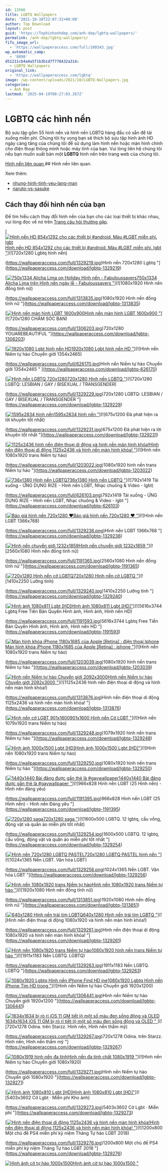 ```yaml
---
id: 13566
title: LGBTQ Wallpapers
date: '2021-10-18T22:07:32+00:00'
author: Top Download
layout: post
guid: 'https://Tophinhanhdep.com/anh-dep/lgbtq-wallpapers/'
permalink: /anh-dep/lgbtq-wallpapers/
fifu_image_url:
  - 'https://wallpaperaccess.com/full/100343.jpg'
wp_automatic_camp:
  - '8098'
d51211cb4a4a5f1b3b1d7f778432a314:
  - LGBTQ Wallpapers
original_link:
  - 'https://wallpaperaccess.com/lgbtq'
image: /wp-content/uploads/2021/10/LGBTQ-Wallpapers.jpg
categories:
  - Ảnh Đẹp
lastmod: '2025-04-19T00:27:03.267Z'
---
```

# LGBTQ các hình nền

Bộ sưu tập gồm 55 hình nền và hình nền LGBTQ hàng đầu có sẵn để tải xuống miễn phí. Chúng tôi hy vọng bạn sẽ thích bộ sưu tập hình ảnh HD ngày càng tăng của chúng tôi để sử dụng làm hình nền hoặc màn hình chính cho điện thoại thông minh hoặc máy tính của bạn. Vui lòng liên hệ chúng tôi nếu bạn muốn xuất bản một **LGBTQ** hình nền trên trang web của chúng tôi.

[Hình nền liên quan ](#related) ## Hình nền liên quan.

   
 Xem thêm:

   
- [nhung-hinh-tinh-yeu-lang-man](https://tophinhanhdep.com/anh-tinh-yeu/nhung-hinh-tinh-yeu-lang-man/)
- [naruto-vs-sasuke](https://tophinhanhdep.com/anh-naruto/naruto-vs-sasuke/)

## Cách thay đổi hình nền của bạn

Để tìm hiểu cách thay đổi hình nền của bạn cho các loại thiết bị khác nhau, vui lòng đọc về nó trên [Trang câu hỏi thường gặp](https://tophinhanhdep.com/faq/).

  
[[![Hình nền HD 854x1292 cho các thiết bị #android.  Màu #LGBT miễn phí.  lgbt](https://wallpaperaccess.com/full/100343.jpg)Hình nền HD 854x1292 cho các thiết bị #android. Màu #LGBT miễn phí. lgbt "](https://wallpaperaccess.com/download/lgbtq-100343)](![720x1280 Lgbtq hình nền)

(https://wallpaperaccess.com/full/1329219.jpg)Hình nền 720x1280 Lgbtq "](https://wallpaperaccess.com/download/lgbtq-1329219)

[[![750x1334 Alicha Lima on Holiday Hình nền - Fabuloussavers](https://wallpaperaccess.com/full/180920.jpg)750x1334 Alicha Lima trên Hình nền ngày lễ - Fabuloussavers "](https://wallpaperaccess.com/download/lgbtq-180920)](![1080x1920 Hình nền đồng tính nữ)

(https://wallpaperaccess.com/full/1313835.jpg)1080x1920 Hình nền đồng tính nữ "](https://wallpaperaccess.com/download/lgbtq-1313835)

[[![Hình nền màn hình LGBT 1600x900](https://wallpaperaccess.com/full/1191300.png)Hình nền màn hình LGBT 1600x900 "](https://wallpaperaccess.com/download/lgbtq-1191300)](![720x1280 CHĂM SÓC BẠN)

(https://wallpaperaccess.com/full/1306203.jpg)720x1280 YOUAREBEAUTIFUL "](https://wallpaperaccess.com/download/lgbtq-1306203)

[[![1920x1080 Lgbt hình nền HD](https://wallpaperaccess.com/full/1191625.jpg)1920x1080 Lgbt hình nền HD "](https://wallpaperaccess.com/download/lgbtq-1191625)](![Hình nền Niềm tự hào Chuyển giới 1354x2465)

(https://wallpaperaccess.com/full/626170.jpg)Hình nền Niềm tự hào Chuyển giới 1354x2465 " ](https://wallpaperaccess.com/download/lgbtq-626170)

[[![Hình nền LGBTQ 720x1280](https://wallpaperaccess.com/full/1329227.jpg)720x1280 Hình nền LGBTQ "](https://wallpaperaccess.com/download/lgbtq-1329227)](![720x1280 LGBTQ: LESBIAN / GAY / BISEXUAL / TRANSGENDER)

(https://wallpaperaccess.com/full/1329229.jpg)720x1280 LGBTQ: LESBIAN / GAY / BISEXUAL / TRANSGENDER "](https://wallpaperaccess.com/download/lgbtq-1329229)

[[![1595x2834 hình nền](https://wallpaperaccess.com/full/180902.jpg)1595x2834 hình nền "](https://wallpaperaccess.com/download/lgbtq-180902)](![675x1200 Đã phát hiện ra lời khuyên tốt nhất)

(https://wallpaperaccess.com/full/1329231.jpg)675x1200 Đã phát hiện ra lời khuyên tốt nhất "](https://wallpaperaccess.com/download/lgbtq-1329231)

[[![1125x2436 hình nền điện thoại di động và hình nền màn hình khóa!](https://wallpaperaccess.com/full/1329232.jpg)Hình nền điện thoại di động 1125x2436 và hình nền màn hình khóa! "](https://wallpaperaccess.com/download/lgbtq-1329232)](![Hình nền 1080x1920 trans Niềm tự hào)

(https://wallpaperaccess.com/full/1203022.jpg)1080x1920 hình nền trans Niềm tự hào "](https://wallpaperaccess.com/download/lgbtq-1203022)

[[![736x1380 Hình nền LGBTQ](https://wallpaperaccess.com/full/1329234.jpg)736x1380 Hình nền LGBTQ "](https://wallpaperaccess.com/download/lgbtq-1329234)](![792x1419 Tải xuống - ỨNG DỤNG RIZE - Hình nền LGBT, Nhạc chuông & Video - lgbt)

(https://wallpaperaccess.com/full/626103.png)792x1419 Tải xuống - ỨNG DỤNG RIZE - Hình nền LGBT, Nhạc chuông &amp; Video - lgbt "](https://wallpaperaccess.com/download/lgbtq-626103)

[[![Báo giá hình nền 720x1280 ❤](https://wallpaperaccess.com/full/626147.jpg)Báo giá hình nền 720x1280 ❤ "](https://wallpaperaccess.com/download/lgbtq-626147)](![Hình nền LGBT 1366x768)

(https://wallpaperaccess.com/full/1329236.png)Hình nền LGBT 1366x768 "](https://wallpaperaccess.com/download/lgbtq-1329236)

[[![Hình nền chuyển giới 1232x1859](https://wallpaperaccess.com/full/1329237.jpg)Hình nền chuyển giới 1232x1859 "](https://wallpaperaccess.com/download/lgbtq-1329237)](![2560x1080 Hình nền đồng tính nữ)

(https://wallpaperaccess.com/full/1191365.jpg)2560x1080 Hình nền đồng tính nữ "](https://wallpaperaccess.com/download/lgbtq-1191365)

[[![720x1280 Hình nền cờ LGBTQ](https://wallpaperaccess.com/full/1329239.jpg)720x1280 Hình nền cờ LGBTQ "](https://wallpaperaccess.com/download/lgbtq-1329239)](![1410x2250 Lưỡng tính)

(https://wallpaperaccess.com/full/1329240.jpg)1410x2250 Lưỡng tính "](https://wallpaperaccess.com/download/lgbtq-1329240)

[[![Hình ảnh 1080x811 Lgbt [HD]](https://wallpaperaccess.com/full/1186357.jpg)Hình ảnh 1080x811 Lgbt \[HD\]"](https://wallpaperaccess.com/download/lgbtq-1186357)](![5616x3744 Lgbtq Free Tiền Bản Quyền Hình ảnh, Hình ảnh, Hình nền HD)

(https://wallpaperaccess.com/full/1191593.jpg)5616x3744 Lgbtq Free Tiền Bản Quyền Hình ảnh, Hình ảnh, Hình nền HD "](https://wallpaperaccess.com/download/lgbtq-1191593)

[[![Màn hình khóa iPhone 1180x1685 của Apple [Retina] : điện thoại Iphone](https://wallpaperaccess.com/full/180904.png)Màn hình khóa iPhone 1180x1685 của Apple \[Retina\] : iphone "](https://wallpaperaccess.com/download/lgbtq-180904)](![Hình nền 1080x1920 trans Niềm tự hào)

(https://wallpaperaccess.com/full/1203039.jpg)1080x1920 hình nền trans Niềm tự hào "](https://wallpaperaccess.com/download/lgbtq-1203039)

[[![Hình nền Niềm tự hào Chuyển giới 2092x3000](https://wallpaperaccess.com/full/1329245.jpg)Hình nền Niềm tự hào Chuyển giới 2092x3000 "](https://wallpaperaccess.com/download/lgbtq-1329245)](![1125x2436 hình nền điện thoại di động và hình nền màn hình khóa!)

(https://wallpaperaccess.com/full/1313876.jpg)Hình nền điện thoại di động 1125x2436 và hình nền màn hình khóa! "](https://wallpaperaccess.com/download/lgbtq-1313876)

[[![Hình nền cờ LGBT 901x1600](https://wallpaperaccess.com/full/1329247.png)901x1600 Hình nền Cờ LGBT "](https://wallpaperaccess.com/download/lgbtq-1329247)](![Hình nền 1079x1920 trans Niềm tự hào)

(https://wallpaperaccess.com/full/1329248.jpg)1079x1920 hình nền trans Niềm tự hào "](https://wallpaperaccess.com/download/lgbtq-1329248)

[[![Hình ảnh 1000x1500 Lgbt [HD]](https://wallpaperaccess.com/full/1191409.jpg)Hình ảnh 1000x1500 Lgbt \[HD\]"](https://wallpaperaccess.com/download/lgbtq-1191409)](![Hình nền 1080x1920 trans Niềm tự hào)

(https://wallpaperaccess.com/full/1329250.jpg)1080x1920 hình nền trans Niềm tự hào "](https://wallpaperaccess.com/download/lgbtq-1329250)

[[![1440x1440 Bài đăng được gắn thẻ là #gaywallpaper](https://wallpaperaccess.com/full/1313888.jpg)1440x1440 Bài đăng được gắn thẻ là #gaywallpaper "](https://wallpaperaccess.com/download/lgbtq-1313888)](![966x828 Hình nền LGBT (25 Hình nền) - Hình nền đáng yêu)

(https://wallpaperaccess.com/full/1191395.jpg)966x828 Hình nền LGBT (25 Hình nền) - Hình nền Đáng yêu "](https://wallpaperaccess.com/download/lgbtq-1191395)

[[![720x1280 saga](https://wallpaperaccess.com/full/1329253.jpg)720x1280 saga "](https://wallpaperaccess.com/download/lgbtq-1329253)](![1600x500 LGBTQ.  12 lgbtq, cầu vồng, động vật và quần áo miễn phí tốt nhất)

(https://wallpaperaccess.com/full/1329254.jpg)1600x500 LGBTQ. 12 lgbtq, cầu vồng, động vật và quần áo miễn phí tốt nhất "](https://wallpaperaccess.com/download/lgbtq-1329254)

[[![Hình nền 720x1280 LGBTQ PASTEL](https://wallpaperaccess.com/full/1329255.jpg)720x1280 LGBTQ PASTEL hình nền "](https://wallpaperaccess.com/download/lgbtq-1329255)](![1024x1365 Nền LGBT.  Văn hóa LGBT)

(https://wallpaperaccess.com/full/1329256.png)1024x1365 Nền LGBT. Văn hóa LGBT "](https://wallpaperaccess.com/download/lgbtq-1329256)

[[![Hình nền 1080x1920 trans Niềm tự hào](https://wallpaperaccess.com/full/1329257.jpg)Hình nền 1080x1920 trans Niềm tự hào "](https://wallpaperaccess.com/download/lgbtq-1329257)](![1920x1080 Hình nền đồng tính nữ)

(https://wallpaperaccess.com/full/1313851.jpg)1920x1080 Hình nền đồng tính nữ "](https://wallpaperaccess.com/download/lgbtq-1313851)

[[![640x1280 Hình nền trái tim LGBTQ](https://wallpaperaccess.com/full/1329259.jpg)640x1280 Hình nền trái tim LGBTQ "](https://wallpaperaccess.com/download/lgbtq-1329259)](![Hình nền điện thoại di động 1080x1920 và hình nền màn hình khóa!)

(https://wallpaperaccess.com/full/1329261.jpg)Hình nền điện thoại di động 1080x1920 và hình nền màn hình khóa! "](https://wallpaperaccess.com/download/lgbtq-1329261)

[[![Hình nền 1080x1920 trans Niềm tự hào](https://wallpaperaccess.com/full/1329262.jpg)1080x1920 hình nền trans Niềm tự hào "](https://wallpaperaccess.com/download/lgbtq-1329262)](![1911x1183 Nền LGBTQ.  LGBTQ)

(https://wallpaperaccess.com/full/1329263.jpg)1911x1183 Nền LGBTQ. LGBTQ "](https://wallpaperaccess.com/download/lgbtq-1329263)

[[![1080x1920 Lgbtq Hình nền iPhone Find HD ine](https://wallpaperaccess.com/full/1329264.png)1080x1920 Lgbtq Hình nền iPhone Tìm HD trong "](https://wallpaperaccess.com/download/lgbtq-1329264)](![Hình nền Niềm tự hào Chuyển giới 1920x1200)

(https://wallpaperaccess.com/full/1306441.jpg)Hình nền Niềm tự hào Chuyển giới 1920x1200 "](https://wallpaperaccess.com/download/lgbtq-1306441)

[[![1634x1634 bị rò rỉ iOS 11 GM tiết lộ một số màu đen sống động và OLED](https://wallpaperaccess.com/full/679573.jpg)1634x1634 iOS 11 GM bị rò rỉ tiết lộ một số màu đen sống động và OLED " ](https://wallpaperaccess.com/download/lgbtq-679573)](![720x1278 Odina.  trên Starzz.  Hình nền, Hình nền thẩm mỹ)

(https://wallpaperaccess.com/full/1329267.jpg)720x1278 Odina. trên Starzz. Hình nền, Hình nền thẩm mỹ "](https://wallpaperaccess.com/download/lgbtq-1329267)

[[![1080x1919 hình nền đa tính](https://wallpaperaccess.com/full/1191444.jpg)Hình nền đa tính chất 1080x1919 "](https://wallpaperaccess.com/download/lgbtq-1191444)](![Hình nền Niềm tự hào Chuyển giới 1080x1920)

(https://wallpaperaccess.com/full/1329271.jpg)Hình nền Niềm tự hào Chuyển giới 1080x1920 "](https://wallpaperaccess.com/download/lgbtq-1329271)

[[![Hình ảnh 1080x810 Lgbt [HD]](https://wallpaperaccess.com/full/1203038.jpg)Hình ảnh 1080x810 Lgbt \[HD\]"](https://wallpaperaccess.com/download/lgbtq-1203038)](![5403x3602 Cờ Lgbt · Miễn phí Kho ảnh)

(https://wallpaperaccess.com/full/1329273.jpg)5403x3602 Cờ Lgbt · Miễn phí "](https://wallpaperaccess.com/download/lgbtq-1329273)

[[![Hình nền điện thoại di động 1125x2436 và hình nền màn hình khóa!](https://wallpaperaccess.com/full/1329274.jpg)Hình nền điện thoại di động 1125x2436 và hình nền màn hình khóa! "](https://wallpaperaccess.com/download/lgbtq-1329274)](![1200x800 Một chủ đề PS4 miễn phí kỷ niệm Tháng Tự hào LGBT 2018)

(https://wallpaperaccess.com/full/1329276.jpg)1200x800 Một chủ đề PS4 miễn phí kỷ niệm Tháng Tự hào LGBT 2018 "](https://wallpaperaccess.com/download/lgbtq-1329276)

[![Hình ảnh cờ tự hào 1000x1500](https://wallpaperaccess.com/full/1191481.jpg)Hình ảnh cờ tự hào 1000x1500 "](https://wallpaperaccess.com/download/lgbtq-1191481)
